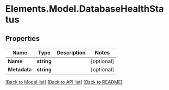# Elements.Model.DatabaseHealthStatus

## Properties

Name | Type | Description | Notes
------------ | ------------- | ------------- | -------------
**Name** | **string** |  | [optional] 
**Metadata** | **string** |  | [optional] 

[[Back to Model list]](../README.md#documentation-for-models) [[Back to API list]](../README.md#documentation-for-api-endpoints) [[Back to README]](../README.md)


